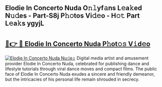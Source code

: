 ## Elodie In Concerto Nuda O𝚗𝚕yf𝚊ns L𝚎a𝚔ed N𝚞𝚍es - Part-S8j P𝚑𝚘tos Vi𝚍𝚎o - H𝚘𝚝 Part L𝚎a𝚔s ygyjL

# <h2><a href="http://kf3zh4n.oniu.top/?m=Elodie+In+Concerto+Nuda">🔗👉 🔴 Elodie In Concerto Nuda P𝚑ot𝚘𝚜 V𝚒d𝚎o</a></h2>

[![Elodie In Concerto Nuda Nu𝚍e𝚜](https://i.imgur.com/0qMVB7G.gif)](http://kf3zh4n.oniu.top/?m=Elodie+In+Concerto+Nuda)
Digital media artist and amusement provider Elodie In Concerto Nuda, celebrated for publishing dance and lifestyle tutorials through viral dance moves and compact films. The public face of Elodie In Concerto Nuda exudes a sincere and friendly demeanor, but the intricacies of his personal life remain shrouded in secrecy.  
